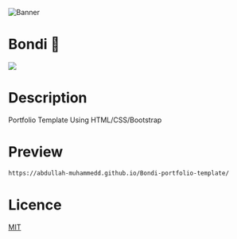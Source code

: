 ![Banner](https://github.com/abdullah-muhammedd/banners/blob/master/Bondi%20Banner.gif?raw=true)

# Bondi 💸
![](https://img.shields.io/tokei/lines/github/abdullah-muhammedd/Bondi-portfolio-template)
# Description 
Portfolio Template Using HTML/CSS/Bootstrap
# Preview 
```bash 
https://abdullah-muhammedd.github.io/Bondi-portfolio-template/
```
# Licence 
[MIT](https://choosealicense.com/licenses/mit/)
